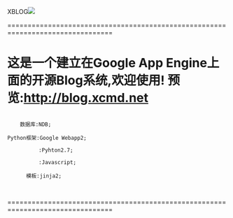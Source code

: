 XBLOG<img src="https://camo.githubusercontent.com/aad04bb6e3a7978f5b9ea8d0415e75fa2eaf89a0/68747470733a2f2f7472617669732d63692e6f72672f62336c6f672f62336c6f672d736f6c6f2e706e673f6272616e63683d6d6173746572" />

================================================================================

这是一个建立在Google App Engine上面的开源Blog系统,欢迎使用!
预览:<a href="http://blog.xcmd.net">http://blog.xcmd.net</a>
===============================================================================

<pre>
<code>
    数据库:NDB;</br>
Python框架:Google Webapp2;</br>
          :Pyhton2.7;</br>
          :Javascript;</br>
      模板:jinja2;</br>
</code>
</pre>




================================================================================

